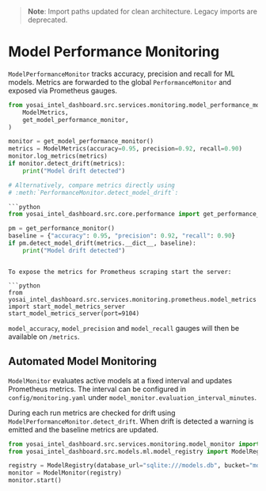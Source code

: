 > **Note**: Import paths updated for clean architecture. Legacy imports are deprecated.

# Model Performance Monitoring

`ModelPerformanceMonitor` tracks accuracy, precision and recall for ML models.
Metrics are forwarded to the global `PerformanceMonitor` and exposed via
Prometheus gauges.

```python
from yosai_intel_dashboard.src.services.monitoring.model_performance_monitor import (
    ModelMetrics,
    get_model_performance_monitor,
)

monitor = get_model_performance_monitor()
metrics = ModelMetrics(accuracy=0.95, precision=0.92, recall=0.90)
monitor.log_metrics(metrics)
if monitor.detect_drift(metrics):
    print("Model drift detected")

# Alternatively, compare metrics directly using
# :meth:`PerformanceMonitor.detect_model_drift`:

```python
from yosai_intel_dashboard.src.core.performance import get_performance_monitor

pm = get_performance_monitor()
baseline = {"accuracy": 0.95, "precision": 0.92, "recall": 0.90}
if pm.detect_model_drift(metrics.__dict__, baseline):
    print("Model drift detected")
```
```

To expose the metrics for Prometheus scraping start the server:

```python
from yosai_intel_dashboard.src.services.monitoring.prometheus.model_metrics import start_model_metrics_server
start_model_metrics_server(port=9104)
```

`model_accuracy`, `model_precision` and `model_recall` gauges will then be
available on `/metrics`.

## Automated Model Monitoring

`ModelMonitor` evaluates active models at a fixed interval and updates Prometheus metrics.
The interval can be configured in `config/monitoring.yaml` under `model_monitor.evaluation_interval_minutes`.

During each run metrics are checked for drift using `ModelPerformanceMonitor.detect_drift`.
When drift is detected a warning is emitted and the baseline metrics are updated.

```python
from yosai_intel_dashboard.src.services.monitoring.model_monitor import ModelMonitor
from yosai_intel_dashboard.src.models.ml.model_registry import ModelRegistry

registry = ModelRegistry(database_url="sqlite:///models.db", bucket="models")
monitor = ModelMonitor(registry)
monitor.start()
```

